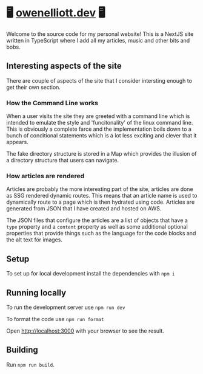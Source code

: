 # 🖥️ [owenelliott.dev](https://owenelliott.dev) 🖥️

Welcome to the source code for my personal website! This is a NextJS site written in TypeScript where I add all my articles, music and other bits and bobs.

## Interesting aspects of the site

There are couple of aspects of the site that I consider intersting enough to get their own section.

### How the Command Line works

When a user visits the site they are greeted with a command line which is intended to emulate the style and 'funcitonality' of the linux command line. This is obviously a complete farce and the implementation boils down to a bunch of conditional statements which is a lot less exciting and clever that it appears.

The fake directory structure is stored in a Map which provides the illusion of a directory structure that users can navigate.

### How articles are rendered

Articles are probably the more interesting part of the site, articles are done as SSG rendered dynamic routes. This means that an article name is used to dynamically route to a page which is then hydrated using code. Articles are generated from JSON that I have created and hosted on AWS.

The JSON files that configure the articles are a list of objects that have a `type` property and a `content` property as well as some additional optional properties that provide things such as the language for the code blocks and the alt text for images.

## Setup

To set up for local development install the dependencies with `npm i`

## Running locally

To run the development server use `npm run dev`

To format the code use `npm run format`

Open [http://localhost:3000](http://localhost:3000) with your browser to see the result.

## Building

Run `npm run build`.
